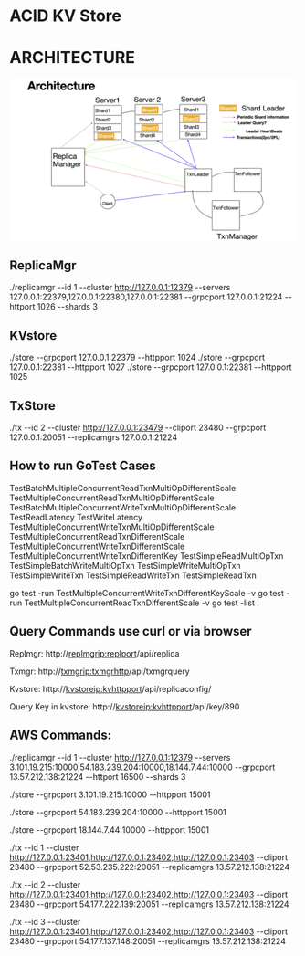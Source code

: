 # ACID KV Store

# ARCHITECTURE
![image](design/Archietcture.png)

## ReplicaMgr

./replicamgr --id 1 --cluster http://127.0.0.1:12379 --servers 127.0.0.1:22379,127.0.0.1:22380,127.0.0.1:22381 --grpcport 127.0.0.1:21224 --httport 1026 --shards 3

## KVstore

./store --grpcport  127.0.0.1:22379 --httpport 1024
./store  --grpcport 127.0.0.1:22381 --httpport 1027
./store  --grpcport 127.0.0.1:22381 --httpport 1025

## TxStore

./tx --id 2   --cluster http://127.0.0.1:23479 --cliport 23480 --grpcport 127.0.0.1:20051 --replicamgrs 127.0.0.1:21224


## How to run GoTest Cases

TestBatchMultipleConcurrentReadTxnMultiOpDifferentScale
TestMultipleConcurrentReadTxnMultiOpDifferentScale
TestBatchMultipleConcurrentWriteTxnMultiOpDifferentScale
TestReadLatency
TestWriteLatency
TestMultipleConcurrentWriteTxnMultiOpDifferentScale
TestMultipleConcurrentReadTxnDifferentScale
TestMultipleConcurrentWriteTxnDifferentScale
TestMultipleConcurrentWriteTxnDifferentKey
TestSimpleReadMultiOpTxn
TestSimpleBatchWriteMultiOpTxn
TestSimpleWriteMultiOpTxn
TestSimpleWriteTxn
TestSimpleReadWriteTxn
TestSimpleReadTxn

go test -run  TestMultipleConcurrentWriteTxnDifferentKeyScale -v
go test -run TestMultipleConcurrentReadTxnDifferentScale -v
go test -list . 

## Query Commands use curl or via browser

Replmgr:   http://<replmgrip:replport>/api/replica

Txmgr:     http://<txmgrip:txmgrhttp>/api/txmgrquery

Kvstore:   http://<kvstoreip:kvhttpport>/api/replicaconfig/

Query Key in kvstore: http://<kvstoreip:kvhttpport>/api/key/890


## AWS Commands:

./replicamgr --id 1 --cluster http://127.0.0.1:12379 --servers 3.101.19.215:10000,54.183.239.204:10000,18.144.7.44:10000 --grpcport 13.57.212.138:21224 --httport 16500 --shards 3

./store --grpcport 3.101.19.215:10000 --httpport 15001

./store --grpcport 54.183.239.204:10000 --httpport 15001

./store --grpcport 18.144.7.44:10000 --httpport 15001

./tx --id 1 --cluster http://127.0.0.1:23401,http://127.0.0.1:23402,http://127.0.0.1:23403 --cliport 23480 --grpcport 52.53.235.222:20051 --replicamgrs 13.57.212.138:21224

./tx --id 2 --cluster http://127.0.0.1:23401,http://127.0.0.1:23402,http://127.0.0.1:23403 --cliport 23480 --grpcport 54.177.222.139:20051 --replicamgrs 13.57.212.138:21224

./tx --id 3 --cluster http://127.0.0.1:23401,http://127.0.0.1:23402,http://127.0.0.1:23403 --cliport 23480 --grpcport 54.177.137.148:20051 --replicamgrs 13.57.212.138:21224
